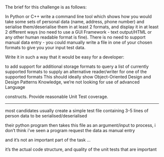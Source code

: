 The brief for this challenge is as follows:


In Python or C++  write a command line tool which shows how you would take some sets of personal data  (name, address, phone number) and serialise them/deserialise them in at least 2 formats, and display it in at least 2 different ways (no need to use a GUI Framework - text output/HTML or any other human readable format is  fine).  There is no need to support manual data entry - you could manually write a file in one of your chosen formats to give you your input test data.

Write it in such a way that it would be easy for a developer:

to add support for additional storage formats
to query a list of currently supported formats
to supply an alternative reader/writer for one of the supported formats
This should ideally show Object-Oriented Design and Design Patterns Knowledge, we’re not looking for use of advanced Language

constructs. Provide reasonable Unit Test coverage.

-------


most candidates usually create a simple test file containing  3-5 lines of person data to be serialised/deserialised

their python program then takes this file as an argument/input to process, i don’t think i’ve seen a program request the data as manual entry

and it’s not an important part of the task ...

it’s the actual code structure, and quality of the unit tests that are important